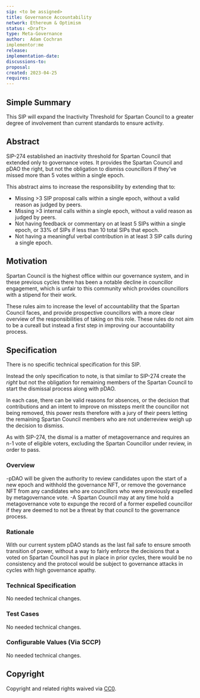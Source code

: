 ```yaml
---
sip: <to be assigned>
title: Governance Accountability
network: Ethereum & Optimism
status: <Draft>
type: Meta-Governance
author:  Adam Cochran
implementor:me 
release:
implementation-date:
discussions-to: 
proposal:
created: 2023-04-25
requires:
---
```


## Simple Summary

This SIP will expand the Inactivity Threshold for Spartan Council to a greater degree of involvement than current standards to ensure activity.

## Abstract

SIP-274 established an inactivity threshold for Spartan Council that extended only to governance votes. It provides the Spartan Council and pDAO the right, but not the obligation to dismiss councillors if they've missed more than 5 votes within a single epoch.

This abstract aims to increase the responsibility by extending that to:

- Missing >3 SIP proposal calls within a single epoch, without a valid reason as judged by peers.
- Missing >3 internal calls within a single epoch, without a valid reason as judged by peers.
- Not having feedback or commentary on at least 5 SIPs within a single epoch, or 33% of SIPs if less than 10 total SIPs that epoch.
- Not having a meaningful verbal contribution in at least 3 SIP calls during a single epoch.

## Motivation

Spartan Council is the highest office within our governance system, and in these previous cycles there has been a notable decline in councillor engagement, which is unfair to this community which provides councillors with a stipend for their work.

These rules aim to increase the level of accountability that the Spartan Council faces, and provide prospective councillors with a more clear overview of the responsibilities of taking on this role. These rules do not aim to be a cureall but instead a first step in improving our accountability process.

## Specification

There is no specific technical specification for this SIP.

Instead the only specification to note, is that similar to SIP-274 create the *right* but not the obligation for remaining members of the Spartan Council to start the dismissal process along with pDAO.

In each case, there can be valid reasons for absences, or the decision that contributions and an intent to improve on missteps merit the councillor not being removed, this power rests therefore with a jury of their peers letting the remaining Spartan Council members who are not underreview weigh up the decision to dismiss.

As with SIP-274, the dismal is a matter of metagovernance and requires an n-1 vote of eligible voters, excluding the Spartan Councillor under review, in order to pass.

### Overview

-pDAO will be given the authority to review candidates upon the start of a new epoch and withhold the governance NFT, or remove the governance NFT from any candidates who are councillors who were previously expelled by metagovernance vote.
-A Spartan Council may at any time hold a metagovernance vote to expunge the record of a former expelled councillor if they are deemed to not be a threat by that council to the governance process.

### Rationale

With our current system pDAO stands as the last fail safe to ensure smooth transition of power, without a way to fairly enforce the decisions that a voted on Spartan Council has put in place in prior cycles, there would be no consistency and the protocol would be subject to governance attacks in cycles with high governance apathy.

### Technical Specification

No needed technical changes. 

### Test Cases

No needed technical changes. 

### Configurable Values (Via SCCP)

No needed technical changes. 

## Copyright

Copyright and related rights waived via [CC0](https://creativecommons.org/publicdomain/zero/1.0/).
